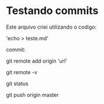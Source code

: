 # Testando commits

Este arquivo criei utilizando o codigo:

'echo > teste.md'

commit:

git remote add origin 'url'

git remote -v

git status

git push origin master
